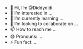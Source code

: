 - 👋 Hi, I’m @Diddydidi
- 👀 I’m interested in ...
- 🌱 I’m currently learning ...
- 💞️ I’m looking to collaborate on ...
- 📫 How to reach me ...
- 😄 Pronouns: ...
- ⚡ Fun fact: ...

<!---
Diddydidi/Diddydidi is a ✨ special ✨ repository because its `README.md` (this file) appears on your GitHub profile.
You can click the Preview link to take a look at your changes.
--->
